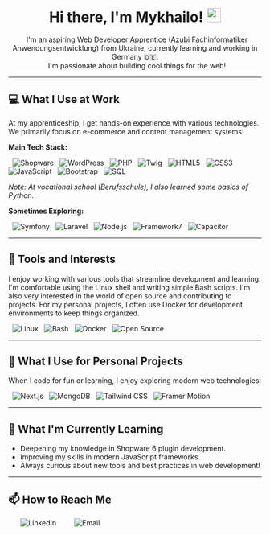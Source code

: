 <p align="center">
  <h1 align="center">Hi there, I'm Mykhailo! <img src="https://media.giphy.com/media/hvRJCLFzcasrR4ia7z/giphy.gif" width="28"></h1>
</p>

<p align="center">
  I'm an aspiring Web Developer Apprentice (Azubi Fachinformatiker Anwendungsentwicklung) from Ukraine, currently learning and working in Germany 🇩🇪. <br>
  I'm passionate about building cool things for the web!
</p>

---

## 💻 What I Use at Work

At my apprenticeship, I get hands-on experience with various technologies. We primarily focus on e-commerce and content management systems:

**Main Tech Stack:**

<p align="left">
  <img src="https://img.shields.io/badge/Shopware-%23189EFF?style=for-the-badge&logo=shopware&logoColor=white" alt="Shopware"/>
  <img src="https://img.shields.io/badge/WordPress-%2321759B?style=for-the-badge&logo=wordpress&logoColor=white" alt="WordPress"/>
  <img src="https://img.shields.io/badge/PHP-%23777BB4?style=for-the-badge&logo=php&logoColor=white" alt="PHP"/>
  <img src="https://img.shields.io/badge/Twig-88C763?style=for-the-badge" alt="Twig"/>
  <img src="https://img.shields.io/badge/HTML5-%23E34F26?style=for-the-badge&logo=html5&logoColor=white" alt="HTML5"/>
  <img src="https://img.shields.io/badge/CSS3-%231572B6?style=for-the-badge&logo=css3&logoColor=white" alt="CSS3"/>
  <img src="https://img.shields.io/badge/JavaScript-%23F7DF1E?style=for-the-badge&logo=javascript&logoColor=%23323330" alt="JavaScript"/>
  <img src="https://img.shields.io/badge/Bootstrap-%237952B3?style=for-the-badge&logo=bootstrap&logoColor=white" alt="Bootstrap"/>
  <img src="https://img.shields.io/badge/SQL-%234479A1?style=for-the-badge&logo=mysql&logoColor=white" alt="SQL"/>
</p>

*Note: At vocational school (Berufsschule), I also learned some basics of Python.*

**Sometimes Exploring:**

<p align="left">
  <img src="https://img.shields.io/badge/Symfony-%23000000?style=for-the-badge&logo=symfony&logoColor=white" alt="Symfony"/>
  <img src="https://img.shields.io/badge/Laravel-%23FF2D20?style=for-the-badge&logo=laravel&logoColor=white" alt="Laravel"/>
  <img src="https://img.shields.io/badge/Node.js-%23339933?style=for-the-badge&logo=node.js&logoColor=white" alt="Node.js"/>
  <img src="https://img.shields.io/badge/Framework7-FF2D55?style=for-the-badge" alt="Framework7"/>
  <img src="https://img.shields.io/badge/Capacitor-119EFF?style=for-the-badge" alt="Capacitor"/>
</p>

---

## 🔧 Tools and Interests

I enjoy working with various tools that streamline development and learning. I'm comfortable using the Linux shell and writing simple Bash scripts. I'm also very interested in the world of open source and contributing to projects. For my personal projects, I often use Docker for development environments to keep things organized.

<p align="left">
  <img src="https://img.shields.io/badge/Linux-FCC624?style=for-the-badge&logo=linux&logoColor=black" alt="Linux"/>
  <img src="https://img.shields.io/badge/Bash-%23121011?style=for-the-badge&logo=gnu-bash&logoColor=white" alt="Bash"/>
  <img src="https://img.shields.io/badge/Docker-%230db7ed?style=for-the-badge&logo=docker&logoColor=white" alt="Docker"/>
  <img src="https://img.shields.io/badge/Open%20Source-%2330A3DC?style=for-the-badge&logo=opensourceinitiative&logoColor=white" alt="Open Source"/>
</p>

---

## 🚀 What I Use for Personal Projects

When I code for fun or learning, I enjoy exploring modern web technologies:

<p align="left">
  <img src="https://img.shields.io/badge/Next.js-%23000000?style=for-the-badge&logo=next.js&logoColor=white" alt="Next.js"/>
  <img src="https://img.shields.io/badge/MongoDB-%2347A248?style=for-the-badge&logo=mongodb&logoColor=white" alt="MongoDB"/>
  <img src="https://img.shields.io/badge/Tailwind_CSS-%2306B6D4?style=for-the-badge&logo=tailwindcss&logoColor=white" alt="Tailwind CSS"/>
  <img src="https://img.shields.io/badge/Framer_Motion-%230055FF?style=for-the-badge&logo=framer&logoColor=white" alt="Framer Motion"/>
  </p>

---

## 🌱 What I'm Currently Learning

* Deepening my knowledge in Shopware 6 plugin development.
* Improving my skills in modern JavaScript frameworks.
* Always curious about new tools and best practices in web development!

---

## 📫 How to Reach Me

<p align="left">
  <a style="text-decoration: none;!important" href="https://www.linkedin.com/in/mykhailo-solovey-34345934a/" target="_blank">
    <img src="https://img.shields.io/badge/LinkedIn-%230077B5.svg?style=for-the-badge&logo=linkedin&logoColor=white" alt="LinkedIn"/>
  </a>
  <a style="text-decoration: none;!important" href="mailto:msolovey.job@gmail.com">
    <img src="https://img.shields.io/badge/Email-D14836?style=for-the-badge&logo=gmail&logoColor=white" alt="Email"/>
  </a>
</p>

